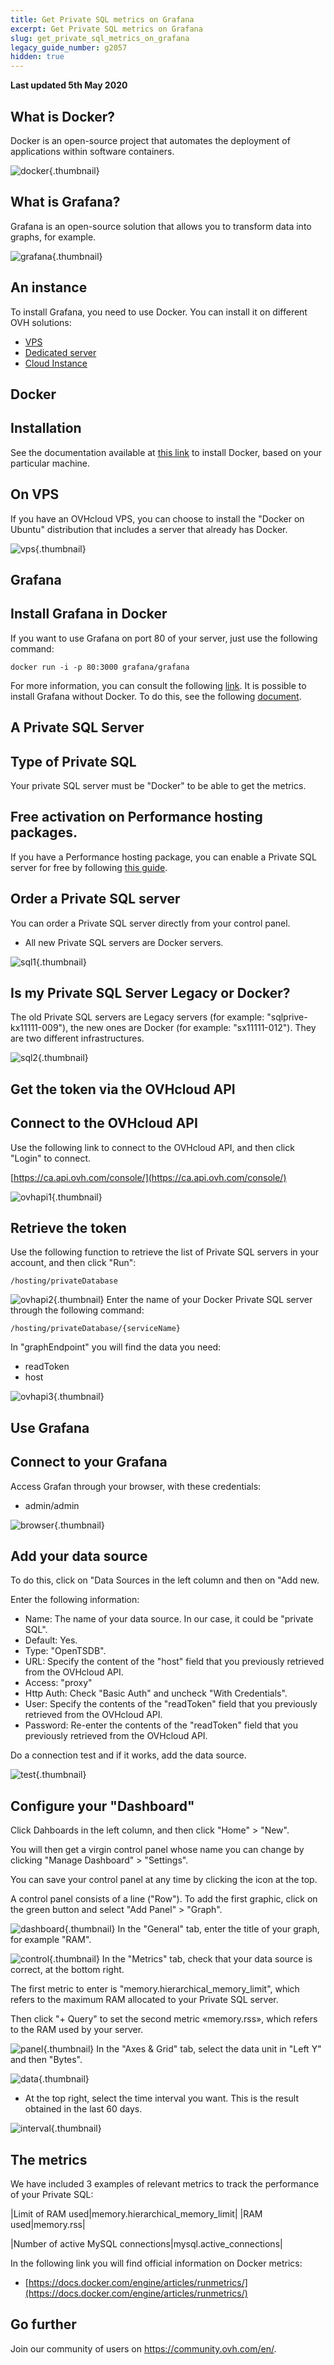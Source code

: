```yaml
---
title: Get Private SQL metrics on Grafana
excerpt: Get Private SQL metrics on Grafana
slug: get_private_sql_metrics_on_grafana
legacy_guide_number: g2057
hidden: true
---
```


**Last updated 5th May 2020**

## 

## What is Docker?
Docker is an open-source project that automates the deployment of applications within software containers.

![docker](images/img_3657.jpg){.thumbnail}

## What is Grafana?
Grafana is an open-source solution that allows you to transform data into graphs, for example.

![grafana](images/img_3658.jpg){.thumbnail}


## An instance
To install Grafana, you need to use Docker. You can install it on different OVH solutions:


- [VPS](https://www.ovhcloud.com/en/vps/)
- [Dedicated server](https://www.ovhcloud.com/en/bare-metal/)
- [Cloud Instance](https://www.ovhcloud.com/en/public-cloud/)




## Docker

## Installation
See the documentation available at [this link](https://docs.docker.com/engine/installation/) to install Docker, based on your particular machine.

## On VPS
If you have an OVHcloud VPS, you can choose to install the "Docker on Ubuntu" distribution that includes a server that already has Docker.

![vps](images/img_3659.jpg){.thumbnail}


## Grafana

## Install Grafana in Docker
If you want to use Grafana on port 80 of your server, just use the following command:


```
docker run -i -p 80:3000 grafana/grafana
```


For more information, you can consult the following [link](http://docs.grafana.org/installation/docker/).
It is possible to install Grafana without Docker. To do this, see the following [document](http://docs.grafana.org/installation/).


## A Private SQL Server

## Type of Private SQL
Your private SQL server must be "Docker" to be able to get the metrics.

## Free activation on Performance hosting packages.
If you have a Performance hosting package, you can enable a Private SQL server for free by following [this guide](https://www.ovh.co.uk/g2023.all_about_private_sql).

## Order a Private SQL server
You can order a Private SQL server directly from your control panel. 


- All new Private SQL servers are Docker servers.



![sql1](images/img_3660.jpg){.thumbnail}

## Is my Private SQL Server Legacy or Docker?
The old Private SQL servers are Legacy servers (for example: "sqlprive-kx11111-009"), the new ones are Docker (for example: "sx11111-012").
They are two different infrastructures.

![sql2](images/img_3661.jpg){.thumbnail}


## Get the token via the OVHcloud API

## Connect to the OVHcloud API
Use the following link to connect to the OVHcloud API, and then click "Login" to connect.

[https://ca.api.ovh.com/console/](https://ca.api.ovh.com/console/)

![ovhapi1](images/img_3662.jpg){.thumbnail}

## Retrieve the token
Use the following function to retrieve the list of Private SQL servers in your account, and then click "Run":


```
/hosting/privateDatabase
```



![ovhapi2](images/img_3663.jpg){.thumbnail}
Enter the name of your Docker Private SQL server through the following command:


```
/hosting/privateDatabase/{serviceName}
```


In "graphEndpoint" you will find the data you need:


- readToken
- host



![ovhapi3](images/img_3664.jpg){.thumbnail}


## Use Grafana

## Connect to your Grafana
Access Grafan through your browser, with these credentials:


- admin/admin

![browser](images/img_3665.jpg){.thumbnail}

## Add your data source
To do this, click on "Data Sources in the left column and then on "Add new.

Enter the following information:


- Name: The name of your data source. In our case, it could be "private SQL".
- Default: Yes.
- Type: "OpenTSDB".
- URL: Specify the content of the "host" field that you previously retrieved from the OVHcloud API.
- Access: "proxy"
- Http Auth: Check "Basic Auth" and uncheck "With Credentials".
- User: Specify the contents of the "readToken" field that you previously retrieved from the OVHcloud API.
- Password: Re-enter the contents of the "readToken" field that you previously retrieved from the OVHcloud API.


Do a connection test and if it works, add the data source.

![test](images/img_3666.jpg){.thumbnail}

## Configure your "Dashboard"
Click Dahboards in the left column, and then click "Home" > "New".

You will then get a virgin control panel whose name you can change by clicking "Manage Dashboard" > "Settings".

You can save your control panel at any time by clicking the icon at the top.

A control panel consists of a line ("Row"). To add the first graphic, click on the green button and select "Add Panel" > "Graph".

![dashboard](images/img_3667.jpg){.thumbnail}
In the "General" tab, enter the title of your graph, for example "RAM".

![control](images/img_3668.jpg){.thumbnail}
In the "Metrics" tab, check that your data source is correct, at the bottom right.

The first metric to enter is "memory.hierarchical_memory_limit", which refers to the maximum RAM allocated to your Private SQL server.

Then click "+ Query" to set the second metric «memory.rss», which refers to the RAM used by your server.

![panel](images/img_3669.jpg){.thumbnail}
In the "Axes & Grid" tab, select the data unit in "Left Y" and then "Bytes".

![data](images/img_3670.jpg){.thumbnail}

- At the top right, select the time interval you want. This is the result obtained in the last 60 days.



![interval](images/img_3671.jpg){.thumbnail}


## The metrics
We have included 3 examples of relevant metrics to track the performance of your Private SQL:

|Limit of RAM used|memory.hierarchical_memory_limit|
|RAM used|memory.rss|

|Number of active MySQL 
connections|mysql.active_connections|


In the following link you will find official information on Docker metrics:


- [https://docs.docker.com/engine/articles/runmetrics/](https://docs.docker.com/engine/articles/runmetrics/)


## Go further

Join our community of users on <https://community.ovh.com/en/>.
